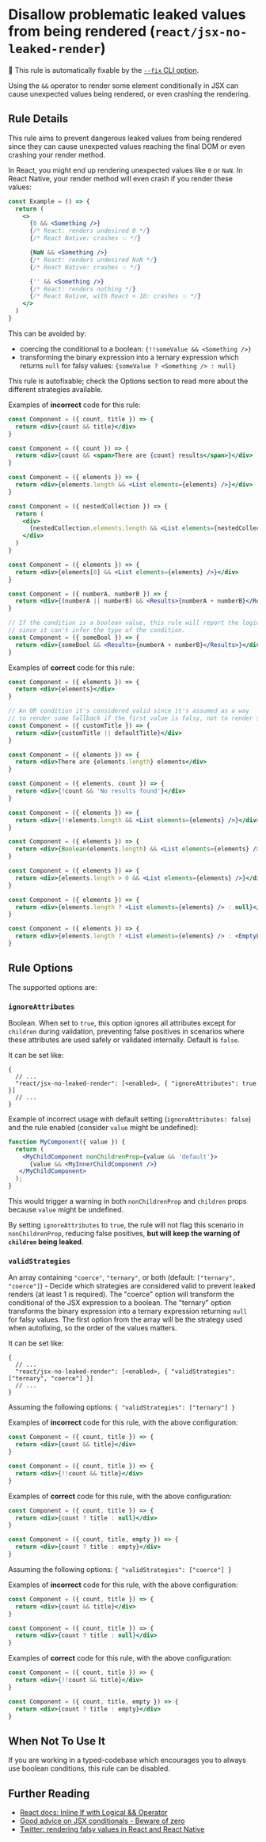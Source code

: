 # Disallow problematic leaked values from being rendered (`react/jsx-no-leaked-render`)

🔧 This rule is automatically fixable by the [`--fix` CLI option](https://eslint.org/docs/latest/user-guide/command-line-interface#--fix).

<!-- end auto-generated rule header -->

Using the `&&` operator to render some element conditionally in JSX can cause unexpected values being rendered, or even crashing the rendering.

## Rule Details

This rule aims to prevent dangerous leaked values from being rendered since they can cause unexpected values reaching the final DOM or even crashing your render method.

In React, you might end up rendering unexpected values like `0` or `NaN`. In React Native, your render method will even crash if you render these values:

```jsx
const Example = () => {
  return (
    <>
      {0 && <Something />}
      {/* React: renders undesired 0 */}
      {/* React Native: crashes 💥 */}

      {NaN && <Something />}
      {/* React: renders undesired NaN */}
      {/* React Native: crashes 💥 */}

      {'' && <Something />}
      {/* React: renders nothing */}
      {/* React Native, with React < 18: crashes 💥 */}
    </>
  )
}
```

This can be avoided by:

- coercing the conditional to a boolean: `{!!someValue && <Something />}`
- transforming the binary expression into a ternary expression which returns `null` for falsy values: `{someValue ? <Something /> : null}`

This rule is autofixable; check the Options section to read more about the different strategies available.

Examples of **incorrect** code for this rule:

```jsx
const Component = ({ count, title }) => {
  return <div>{count && title}</div>
}
```

```jsx
const Component = ({ count }) => {
  return <div>{count && <span>There are {count} results</span>}</div>
}
```

```jsx
const Component = ({ elements }) => {
  return <div>{elements.length && <List elements={elements} />}</div>
}
```

```jsx
const Component = ({ nestedCollection }) => {
  return (
    <div>
      {nestedCollection.elements.length && <List elements={nestedCollection.elements} />}
    </div>
  )
}
```

```jsx
const Component = ({ elements }) => {
  return <div>{elements[0] && <List elements={elements} />}</div>
}
```

```jsx
const Component = ({ numberA, numberB }) => {
  return <div>{(numberA || numberB) && <Results>{numberA + numberB}</Results>}</div>
}
```

```jsx
// If the condition is a boolean value, this rule will report the logical expression
// since it can't infer the type of the condition.
const Component = ({ someBool }) => {
  return <div>{someBool && <Results>{numberA + numberB}</Results>}</div>
}
```

Examples of **correct** code for this rule:

```jsx
const Component = ({ elements }) => {
  return <div>{elements}</div>
}
```

```jsx
// An OR condition it's considered valid since it's assumed as a way
// to render some fallback if the first value is falsy, not to render something conditionally.
const Component = ({ customTitle }) => {
  return <div>{customTitle || defaultTitle}</div>
}
```

```jsx
const Component = ({ elements }) => {
  return <div>There are {elements.length} elements</div>
}
```

```jsx
const Component = ({ elements, count }) => {
  return <div>{!count && 'No results found'}</div>
}
```

```jsx
const Component = ({ elements }) => {
  return <div>{!!elements.length && <List elements={elements} />}</div>
}
```

```jsx
const Component = ({ elements }) => {
  return <div>{Boolean(elements.length) && <List elements={elements} />}</div>
}
```

```jsx
const Component = ({ elements }) => {
  return <div>{elements.length > 0 && <List elements={elements} />}</div>
}
```

```jsx
const Component = ({ elements }) => {
  return <div>{elements.length ? <List elements={elements} /> : null}</div>
}
```

```jsx
const Component = ({ elements }) => {
  return <div>{elements.length ? <List elements={elements} /> : <EmptyList />}</div>
}
```

## Rule Options

The supported options are:

### `ignoreAttributes`

Boolean. When set to `true`, this option ignores all attributes except for `children` during validation, preventing false positives in scenarios where these attributes are used safely or validated internally. Default is `false`.

It can be set like:

```jsonc
{
  // ...
  "react/jsx-no-leaked-render": [<enabled>, { "ignoreAttributes": true }]
  // ...
}
```

Example of incorrect usage with default setting (`ignoreAttributes: false`) and the rule enabled (consider `value` might be undefined):

```jsx
function MyComponent({ value }) {
  return (
    <MyChildComponent nonChildrenProp={value && 'default'}>
      {value && <MyInnerChildComponent />}
   </MyChildComponent>
  );
}
```

This would trigger a warning in both `nonChildrenProp` and `children` props because `value` might be undefined.

By setting `ignoreAttributes` to `true`, the rule will not flag this scenario in `nonChildrenProp`, reducing false positives, **but will keep the warning of `children` being leaked**.

### `validStrategies`

An array containing `"coerce"`, `"ternary"`, or both (default: `["ternary", "coerce"]`) - Decide which strategies are considered valid to prevent leaked renders (at least 1 is required). The "coerce" option will transform the conditional of the JSX expression to a boolean. The "ternary" option transforms the binary expression into a ternary expression returning `null` for falsy values. The first option from the array will be the strategy used when autofixing, so the order of the values matters.

It can be set like:

```json5
{
  // ...
  "react/jsx-no-leaked-render": [<enabled>, { "validStrategies": ["ternary", "coerce"] }]
  // ...
}
```

Assuming the following options: `{ "validStrategies": ["ternary"] }`

Examples of **incorrect** code for this rule, with the above configuration:

```jsx
const Component = ({ count, title }) => {
  return <div>{count && title}</div>
}
```

```jsx
const Component = ({ count, title }) => {
  return <div>{!!count && title}</div>
}
```

Examples of **correct** code for this rule, with the above configuration:

```jsx
const Component = ({ count, title }) => {
  return <div>{count ? title : null}</div>
}
```

```jsx
const Component = ({ count, title, empty }) => {
  return <div>{count ? title : empty}</div>
}
```

Assuming the following options: `{ "validStrategies": ["coerce"] }`

Examples of **incorrect** code for this rule, with the above configuration:

```jsx
const Component = ({ count, title }) => {
  return <div>{count && title}</div>
}
```

```jsx
const Component = ({ count, title }) => {
  return <div>{count ? title : null}</div>
}
```

Examples of **correct** code for this rule, with the above configuration:

```jsx
const Component = ({ count, title }) => {
  return <div>{!!count && title}</div>
}
```

```jsx
const Component = ({ count, title, empty }) => {
  return <div>{count ? title : empty}</div>
}
```

## When Not To Use It

If you are working in a typed-codebase which encourages you to always use boolean conditions, this rule can be disabled.

## Further Reading

- [React docs: Inline If with Logical && Operator](https://reactjs.org/docs/conditional-rendering.html#inline-if-with-logical--operator)
- [Good advice on JSX conditionals - Beware of zero](https://thoughtspile.github.io/2022/01/17/jsx-conditionals/)
- [Twitter: rendering falsy values in React and React Native](https://twitter.com/kadikraman/status/1507654900376875011?s=21&t=elEXXbHhzWthrgKaPRMjNg)
